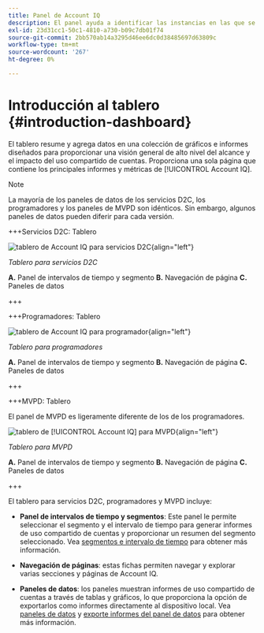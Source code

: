 ```yaml
---
title: Panel de Account IQ
description: El panel ayuda a identificar las instancias en las que se comparte la contraseña mediante el análisis de una amplia gama de datos de suscriptores.
exl-id: 23d31cc1-50c1-4810-a730-b09c7db01f74
source-git-commit: 2bb570ab14a3295d46ee6dc0d38485697d63809c
workflow-type: tm+mt
source-wordcount: '267'
ht-degree: 0%

---
```


# Introducción al tablero {#introduction-dashboard}

El tablero resume y agrega datos en una colección de gráficos e informes diseñados para proporcionar una visión general de alto nivel del alcance y el impacto del uso compartido de cuentas. Proporciona una sola página que contiene los principales informes y métricas de [!UICONTROL Account IQ].

>[!NOTE]
>
>La mayoría de los paneles de datos de los servicios D2C, los programadores y los paneles de MVPD son idénticos. Sin embargo, algunos paneles de datos pueden diferir para cada versión.

+++Servicios D2C: Tablero

![tablero de Account IQ para servicios D2C](assets/dashboard-d2c.png){align="left"}


*Tablero para servicios D2C*

**A.** Panel de intervalos de tiempo y segmento **B.** Navegación de página **C.** Paneles de datos

+++

+++Programadores: Tablero

![tablero de Account IQ para programador](assets/dashboard-programr.png){align="left"}


*Tablero para programadores*

**A.** Panel de intervalos de tiempo y segmento **B.** Navegación de página **C.** Paneles de datos

+++

+++MVPD: Tablero

El panel de MVPD es ligeramente diferente de los de los programadores.

![tablero de [!UICONTROL Account IQ] para MVPD](assets/dashboard-mvpd.png){align="left"}

*Tablero para MVPD*

**A.** Panel de intervalos de tiempo y segmento **B.** Navegación de página **C.** Paneles de datos

+++

El tablero para servicios D2C, programadores y MVPD incluye:

* **Panel de intervalos de tiempo y segmentos**: Este panel le permite seleccionar el segmento y el intervalo de tiempo para generar informes de uso compartido de cuentas y proporcionar un resumen del segmento seleccionado. Vea [segmentos e intervalo de tiempo](/help/accountiq/segments-timeinterval.md) para obtener más información.

* **Navegación de páginas**: estas fichas permiten navegar y explorar varias secciones y páginas de Account IQ.

* **Paneles de datos**: los paneles muestran informes de uso compartido de cuentas a través de tablas y gráficos, lo que proporciona la opción de exportarlos como informes directamente al dispositivo local. Vea [paneles de datos](/help/accountiq/data-panels.md) y [exporte informes del panel de datos](/help/accountiq/export-reports.md) para obtener más información.
